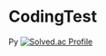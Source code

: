# CodingTest
Py
[![Solved.ac Profile](http://mazassumnida.wtf/api/v2/generate_badge?boj=iorw0224)](https://solved.ac/iorw0224/)